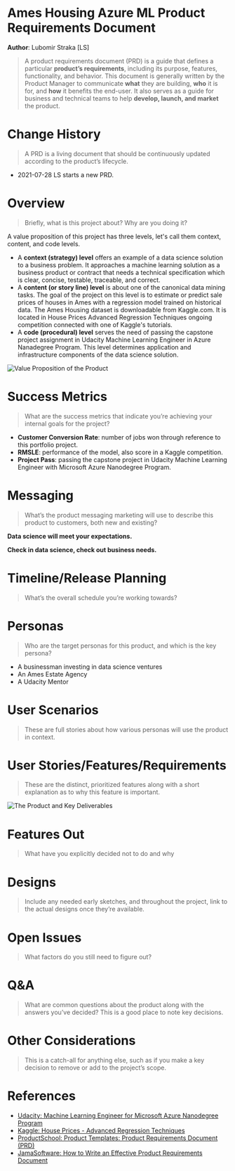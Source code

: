 # Ames Housing Azure ML Product Requirements Document
**Author**: Lubomir Straka [LS]
> A product requirements document (PRD)  is a guide that defines a particular **product’s requirements**, including its purpose, features, functionality, and behavior. This document is generally written by the Product Manager to communicate **what** they are building, **who** it is for, and **how** it benefits the end-user. It also serves as a guide for business and technical teams to help **develop, launch, and market** the product.

# Change History
> A PRD is a living document that should be continuously updated according to the product’s lifecycle.
+ 2021-07-28 LS starts a new PRD.

# Overview
> Briefly, what is this project about?  Why are you doing it?

A value proposition of this project has three levels, let's call them context, content, and code levels.
+ A **context (strategy) level** offers an example of a data science solution to a business problem. It approaches a machine learning solution as a business product or contract that needs a technical specification which is clear, concise, testable, traceable, and correct.
+ A **content (or story line) level** is about one of the canonical data mining tasks. The goal of the project on this level is to estimate or predict sale prices of houses in Ames with a regression model trained on historical data. The Ames Housing dataset is downloadable from Kaggle.com. It is located in House Prices Advanced Regression Techniques ongoing competition connected with one of Kaggle's tutorials.
+ A **code (procedural) level** serves the need of passing the capstone project assignment in Udacity Machine Learning Engineer in Azure Nanadegree Program. This level determines application and infrastructure components of the data science solution.

![Value Proposition of the Product](http://www.plantuml.com/plantuml/png/TP9F2nen4CNl-HIf55oXI-z5HDiABLIGBkr9a34PD6t-B3iJqM_VpBhMMlKIdEJzybwUEoU6ZdFmwesBncUBUWgTERW0ZEyNrrypfSPBZm4ZarebTaTWb-AsOVYDX-GjTfMBHoHEtJiz-WmCkZ4Eey5D_3eSZ2Qlq0vXZv4BkIG6HhqeepblObNSzowYdRo69LJl-iE2SNpMAumFRZ_1Pwmi4Jx4QvBFej7B4uJMupCG3jIsXLm49FqbPN9nNqZmgDUTCxAYTKQ8PtWsBVqJy1Eqn2aMxtMNVg5XtUHTS4GN_ADSZqJRScgpuGg2fwlvwfiU0ejKZR-Zxvr8NVlNTQtbeMfeLUO-lmeOXtC9f4GaWrolFsYJ8kE9LQ_zVp-o4kPksw9I7ek5LTEtjuyc_7rzJRU_QLQGvZPk-0LobC94t3TtBziDnTJjfHYH3Hsfaa8FOUPboS7_0G00)

# Success Metrics
> What are the success metrics that indicate you’re achieving your internal goals for the project?
+ **Customer Conversion Rate**: number of jobs won through reference to this portfolio project.
+ **RMSLE**: performance of the model, also score in a Kaggle competition.
+ **Project Pass**: passing the capstone project in Udacity Machine Learning Engineer with Microsoft Azure Nanodegree Program.

<!-- TBD Conciseness: Note key decisions, add relevant links, and don’t leave anything up for interpretation. -->

# Messaging
> What’s the product messaging marketing will use to describe this product to customers, both new and existing?

**Data science will meet your expectations.**

**Check in data science, check out business needs.**

# Timeline/Release Planning
> What’s the overall schedule you’re working towards?

# Personas
> Who are the target personas for this product, and which is the key persona?

+ A businessman investing in data science ventures
+ An Ames Estate Agency
+ A Udacity Mentor

# User Scenarios
> These are full stories about how various personas will use the product in context.

# User Stories/Features/Requirements
> These are the distinct, prioritized features along with a short explanation as to why this feature is important.

![The Product and Key Deliverables](http://www.plantuml.com/plantuml/png/XPJVQzim4CVV_LTePQp9g9ttKKhJTR31reLqUoWOZ29T7QsofEf78MD__EuKjmwRtRn49-xpFUkYh-uoHEvZwdJnHXcXamHsphtOgev7M2oVeukYEFsaeGCJGt6LWZ8GGhFoLYOHPxpJuOoTB3i8xDjNTcjrYigQa_c0VhGcUewiynBHNidMy9YKtzUjpRKLYK8sMwslvuVoxvjVWEBemQ7w1uYjKO9hr3lhurbjwF0La-2qtUKI7JU9QwonT4uZImTghddaVQaWB1tarYOlWE46QZDRtPsnBwkxcwlvj91lvKkpdoqTiAsDn7o0YAfyDgjjkskMFghxlcVVeGRNnHguxA3gv0IRmMCGxu3EG4lbTknTRIXixW5tKv8KRQT9b8DAkPtPJB3RdOj8uWBUSO-r8_YcDZ4PW-s-gesUAuFYl5OYF4rn4EWRjFnFtLW9irR5RTeO397RRofXkuLE0Oi_y4LjLXwa4h5PKlTq6O2UL0B2IBa7thQQIks3N4fWZIt9IfTb9PTFt0YGPMqyj1v2KDQKCVljCK5Oq4LZyU9q3JfR8nJaVlQ-B1bUxx0XgmuxSjkm8miLfuYpypzLnR8z2YpOuBrhzNjlkP-kzmtbvsDfoj5dHfFP8lJTSMrlXsc0F32TxgyvTpAUXn0FqyiGL6lePLBsy6fpayUWumJrUvJ9JH-ZgFCnvjb0kVLN0GXOeD3GWf75-TjXdcxwULQw_VoxO1zOFmhhE0gAVcuIsS_GATJIVChWyzXa-v5L_wFWms0hoSy7okMGOZJpNYeSwkFBoofvViwzDiS4imdQM054qdkiOm56ilvFkiIVrEc_)

# Features Out
> What have you explicitly decided not to do and why

# Designs
> Include any needed early sketches, and throughout the project, link to the actual designs once they’re available.

# Open Issues
> What factors do you still need to figure out?

# Q&A
> What are common questions about the product along with the answers you’ve decided? This is a good place to note key decisions.

# Other Considerations
> This is a catch-all for anything else, such as if you make a key decision to remove or add to the project’s scope.

# References
+ [Udacity: Machine Learning Engineer for Microsoft Azure Nanodegree Program](https://www.udacity.com/course/machine-learning-engineer-for-microsoft-azure-nanodegree--nd00333)
+ [Kaggle: House Prices - Advanced Regression Techniques](https://www.kaggle.com/c/house-prices-advanced-regression-techniques)
+ [ProductSchool: Product Templates: Product Requirements Document (PRD)](https://productschool.com/blog/product-management-2/product-template-requirements-document-prd/)
+ [JamaSoftware: How to Write an Effective Product Requirements Document](https://www.jamasoftware.com/blog/how-to-write-an-effective-product-requirements-document)
